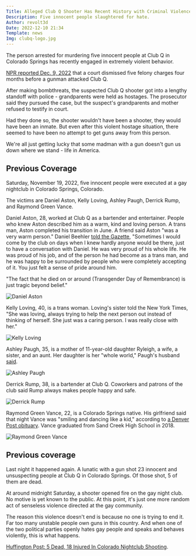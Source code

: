 ```yaml
---
Title: Alleged Club Q Shooter Has Recent History with Criminal Violence
Description: Five innocent people slaughtered for hate.
Author: revolt3d
Date: 2022-12-10 21:34
Template: news
Img: clubq-logo.jpg
---
```

The person arrested for murdering five innocent people at Club Q in Colorado Springs has recently engaged in extremely violent behavior.

[NPR reported Dec. 9, 2022](https://www.npr.org/2022/12/09/1141803798/the-colorado-shooting-suspects-2021-case-dropped-for-lack-of-cooperation-da-says) that a court dismissed five felony charges four months before a gunman attacked Club Q.

After making bombthreats, the suspected Club Q shooter got into a lengthy standoff with police - grandparents were held as hostages. The prosecutor said they pursued the case, but the suspect's grandparents and mother refused to testify in court.

Had they done so, the shooter wouldn't have been a shooter, they would have been an inmate. But even after this violent hostage situation, there seemed to have been no attempt to get guns away from this person.

We're all just getting lucky that some madman with a gun doesn't gun us down where we stand - life in America.

## Previous Coverage

Saturday, November 19, 2022, five innocent people were executed at a gay nightclub in Colorado Springs, Colorado.

The victims are Daniel Aston, Kelly Loving, Ashley Paugh, Derrick Rump, and Raymond Green Vance.

Daniel Aston, 28, worked at Club Q as a bartender and entertainer. People who knew Aston described him as a warm, kind and loving person. A trans man, Aston completed his transition in June. A friend said Aston "was a very warm person." Daniel Beehler [told the Gazette](https://gazette.com/news/club-q-victim-daniel-aston-drag-king-bartender-was-the-best-version-of-heaven/article_fe5cb4ec-6aa9-11ed-a7e6-0f796caaf928.html), "Sometimes I would come by the club on days when I knew hardly anyone would be there, just to have a conversation with Daniel. He was very proud of his whole life. He was proud of his job, and of the person he had become as a trans man, and he was happy to be surrounded by people who were completely accepting of it. You just felt a sense of pride around him.

"The fact that he died on or around (Transgender Day of Remembrance) is just tragic beyond belief."

![Daniel Aston](%assets_url%/daniel-aston.jpg)

Kelly Loving, 40, is a trans woman. Loving's sister told the New York Times, "She was loving, always trying to help the next person out instead of thinking of herself. She just was a caring person. I was really close with her."

![Kelly Loving](%assets_url%/kelly-loving.jpg)

Ashley Paugh, 35, is a mother of 11-year-old daughter Ryleigh, a wife, a sister, and an aunt. Her daughter is her "whole world," Paugh's husband [said](https://www.denverpost.com/2022/11/21/club-q-shooting-victim-ashley-paugh-obit/).

![Ashley Paugh](%assets_url%/ashley-paugh.jpg)

Derrick Rump, 38, is a bartender at Club Q. Coworkers and patrons of the club said Rump always makes people happy and safe.

![Derrick Rump](%assets_url%/derrick-rump.jpg)

Raymond Green Vance, 22, is a Colorado Springs native. His girlfriend said that night Vance was "smiling and dancing like a kid," according to [a Denver Post obituary](https://www.denverpost.com/2022/11/21/club-q-shooting-victim-raymond-green-vance-obit/). Vance graduated from Sand Creek High School in 2018.

![Raymond Green Vance](%assets_url%/raymond-green-vance.jpg)

## Previous coverage
Last night it happened again. A lunatic with a gun shot 23 innocent and unsuspecting people at Club Q in Colorado Springs. Of those shot, 5 of them are dead.

At around midnight Saturday, a shooter opened fire on the gay night club. No motive is yet known to the public. At this point, it's just one more random act of senseless violence directed at the gay community. 

The reason this violence doesn't end is because no one is trying to end it. Far too many unstable people own guns in this country. And when one of the two political parties openly hates gay people and speaks and behaves violently, this is what happens.

[Huffington Post: 5 Dead, 18 Injured In Colorado Nightclub Shooting](https://www.huffpost.com/entry/club-q-colorado-springs-shooting_n_637a0ba0e4b0c57396217343).